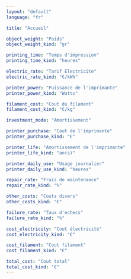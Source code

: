 ```yaml
---
layout: "default"
language: "fr"

title: "Accueil"

object_weight: "Poids"
object_weight_kind: "gr"

printing_time: "Temps d'impression"
printing_time_kind: "heures"

electric_rate: "Tarif Electricite"
electric_rate_kind: "€/kWh"

printer_power: "Puissance de l'imprimante"
printer_power_kind: "Watts"

filament_cost: "Cout du filament"
filament_cost_kind: "€/kg"

investment_mode: "Amortissement"

printer_purchase: "Cout de l'imprimante"
printer_purchase_kind: "€"

printer_life: "Amortissement de l'imprimante"
printer_life_kind: "an(s)"

printer_daily_use: "Usage journalier"
printer_daily_use_kind: "heures"

repair_rate: "Frais de maintenance"
repair_rate_kind: "%"

other_costs: "Couts divers"
other_costs_kind: "€"

failure_rate: "Taux d'echecs"
failure_rate_kind: "%"

cost_electricity: "Cout électricité"
cost_electricity_kind: "€"

cost_filament: "Cout filament"
cost_filament_kind: "€"

total_cost: "Cout total"
total_cost_kind: "€"
---
```

